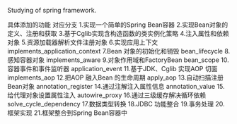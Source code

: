 Studying of spring framework.

具体添加的功能                             对应分支
1.实现一个简单的Spring Bean容器
2.实现Bean对象的定义、注册和获取
3.基于Cglib实现含构造函数的类实例化策略
4.注入属性和依赖对象
5.资源加载器解析文件注册对象
6.实现应用上下文                           implements_application_context
7.Bean 对象的初始化和销毁                   bean_lifecycle
8.感知容器对象                             implements_aware
9.对象作用域和FactoryBean                  bean_scope
10.容器事件和事件监听器                     application_event
11.基于JDK、Cglib 实现AOP 切面             implements_aop
12.把AOP 融入Bean 的生命周期               apply_aop
13.自动扫描注册Bean对象                    annotation_register
14.通过注解注入属性信息                     annotation_value
15.给代理对象设置属性注入                   autowire_proxy
16.通过三级缓存解决循环依赖                 solve_cycle_dependency
17.数据类型转换
18.JDBC 功能整合
19.事务处理
20.框架实现
21.框架整合到Spring Bean容器中
